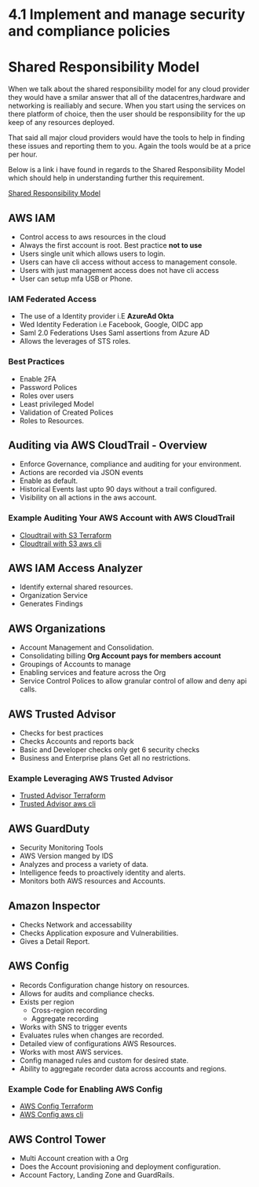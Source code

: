 # 4.1 Implement and manage security and compliance policies

# Shared Responsibility Model

When we talk about the shared responsibility model for any cloud provider they would have a smilar answer that all of the datacentres,hardware and networking is reailiably and secure.  When you start using the services on there platform of choice, then the user should be responsibility for the up keep of any resources deployed.

That said all major cloud providers would have the tools to help in finding these issues and reporting them to you.  Again the tools would be at a price per hour.

Below is a link i have found in regards to the Shared Responsibility Model which should help in understanding further this requirement.

[Shared Responsibility Model](https://www.cloudpassage.com/articles/shared-responsibility-model-explained/)

## AWS IAM 
- Control access to aws resources in the cloud
- Always the first account is root.  Best practice **not to use**
- Users single unit which allows users to login.
- Users can have cli access without access to management console.
- Users with just management access does not have cli access
- User can setup mfa USB or Phone.

### IAM Federated Access
- The use of a Identity provider i.E **AzureAd Okta**
- Wed Identity Federation i.e Facebook, Google, OIDC app
- Saml 2.0 Federations Uses Saml assertions from Azure AD
- Allows the leverages of  STS roles.

### Best Practices
- Enable 2FA
- Password Polices
- Roles over users
- Least privileged Model
- Validation of Created Polices
- Roles to Resources.

## Auditing via AWS CloudTrail - Overview
- Enforce Governance, compliance and auditing for your environment.
- Actions are recorded via JSON events
- Enable as default.
- Historical Events last upto 90 days without a trail configured.
- Visibility on all actions in the aws account.

### Example Auditing Your AWS Account with AWS CloudTrail
- [Cloudtrail with S3 Terraform](Template)
- [Cloudtrail with S3 aws cli](Template)

## AWS IAM Access Analyzer
- Identify external shared resources.
- Organization Service
- Generates Findings

## AWS Organizations
- Account Management and Consolidation.
- Consolidating billing **Org Account pays for members account**
- Groupings of Accounts to manage
- Enabling services and feature across the Org
- Service Control Polices to allow granular control of allow and deny api calls.

## AWS Trusted Advisor
- Checks for best practices
- Checks Accounts and reports back
- Basic and Developer checks only get 6 security checks
- Business and Enterprise plans Get all no restrictions.

### Example Leveraging AWS Trusted Advisor
- [Trusted Advisor Terraform](Template)
- [Trusted Advisor aws cli](Template)

## AWS GuardDuty
- Security Monitoring Tools
- AWS Version manged by IDS
- Analyzes and process a variety of data.
- Intelligence feeds to proactively identity and alerts.
- Monitors both AWS resources and Accounts.

## Amazon Inspector
- Checks Network and accessability
- Checks Application exposure and Vulnerabilities.
- Gives a Detail Report.

## AWS Config

* Records Configuration change history on resources.
* Allows for audits and compliance checks.
* Exists per region
  - Cross-region recording
  - Aggregate recording
* Works with SNS to trigger events
* Evaluates rules when changes are recorded.
* Detailed view of configurations AWS Resources.
* Works with most AWS services.
* Config managed rules and custom for desired state.
* Ability to aggregate recorder data across accounts and regions.

### Example Code for Enabling AWS Config
- [AWS Config Terraform](Template)
- [AWS Config aws cli](Template)

## AWS Control Tower
- Multi Account creation with a Org
- Does the Account provisioning and deployment configuration.
- Account Factory, Landing Zone and GuardRails.

